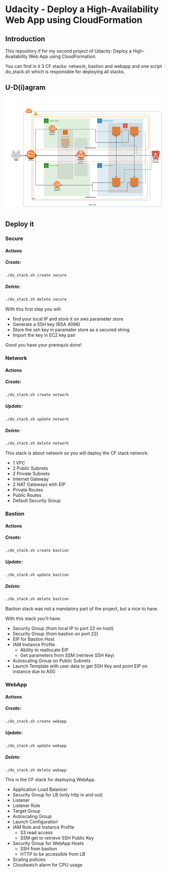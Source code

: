 # Udacity - Deploy a High-Availability Web App using CloudFormation

## Introduction

This repository if for my second project of Udacity: Deploy a High-Availability Web App using CloudFormation.

You can find in it 3 CF stacks: network, bastion and webapp and one script do_stack.sh which is responsible for deploying all stacks.

## U-D(i)agram

![Udagram](AWS-Diagram.png)
 
## Deploy it

### Secure

#### Actions

##### Create:

```bash
./do_stack.sh create secure
```

##### Delete:

```bash
./do_stack.sh delete secure
```

With this first step you will:
- find your local IP and store it on aws parameter store
- Generate a SSH key (RSA 4096)
- Store the ssh key in paramater store as a secured string
- Import the key in EC2 key pair

Good you have your prerequis done!

### Network

#### Actions

##### Create: 

```bash
./do_stack.sh create network
```

##### Update: 

```bash
./do_stack.sh update network
```

##### Delete:

```bash
./do_stack.sh delete network
```


This stack is about network so you will deploy the CF stack network:

- 1 VPC
- 2 Public Subnets
- 2 Private Subnets
- Internet Gateway
- 2 NAT Gateways with EIP
- Private Routes
- Public Routes
- Default Security Group

### Bastion

#### Actions

##### Create: 

```bash
./do_stack.sh create bastion
```

##### Update: 

```bash
./do_stack.sh update bastion
```

##### Delete:

```bash
./do_stack.sh delete bastion
```

Bastion stack was not a mandatory part of the project, but a nice to have.

With this stack you'll have:

- Security Group (from local IP to port 22 on host)
- Security Group (from bastion on port 22)
- EIP for Bastion Host
- IAM Instance Profile
    - Ability to reallocate EIP
    - Get parameters from SSM (retrieve SSH Key)
- Autoscaling Group on Public Subnets
- Launch Template with user data to get SSH Key and point EIP on instance due to ASG


### WebApp

#### Actions

##### Create: 

```bash
./do_stack.sh create webapp
```

##### Update: 

```bash
./do_stack.sh update webapp
```

##### Delete:

```bash
./do_stack.sh delete webapp
```

This is the CF stack for deploying WebApp.

- Application Load Balancer
- Security Group for LB (only http in and out)
- Listener
- Listener Rule
- Target Group
- Autoscaling Group
- Launch Configuration
- IAM Role and Instance Profile
    - S3 read access
    - SSM get to retrieve SSH Public Key
- Security Group for WebApp Hosts
    - SSH from bastion
    - HTTP to be accessible from LB
- Scaling policies
- Cloudwatch alarm for CPU usage
